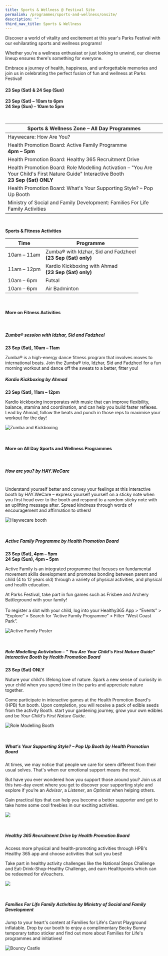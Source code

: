 ```yaml
---
title: Sports & Wellness @ Festival Site
permalink: /programmes/sports-and-wellness/onsite/
description: ""
third_nav_title: Sports & Wellness
---
```

Discover a world of vitality and excitement at this year's Parks Festival with our exhilarating sports and wellness programs! <br>

Whether you're a wellness enthusiast or just looking to unwind, our diverse lineup ensures there's something for everyone. <br>

Embrace a journey of health, happiness, and unforgettable memories and join us in celebrating the perfect fusion of fun and wellness at Parks Festival!

#### 23 Sep (Sat) &amp; 24 Sep (Sun) <br>
**23 Sep (Sat) – 10am to 6pm** <br>
**24 Sep (Sun) – 10am to 5pm**

<br>

| Sports &amp; Wellness Zone – All Day Programmes | 
| -------- |
| Haywecare: How Are You? |
| Health Promotion Board: Active Family Programme <br> **4pm – 5pm** |
| Health Promotion Board: Healthy 365 Recruitment Drive |
| Health Promotion Board: Role Modelling Activation – "You Are Your Child's First Nature Guide" Interactive Booth <br> **23 Sep (Sat) ONLY** |
| Health Promotion Board: What's Your Supporting Style? – Pop Up Booth |
| Ministry of Social and Family Development: Families For Life Family Activities |

<br>

**Sports &amp; Fitness Activities**

| Time| Programme | 
| -------- | -------- | 
| 10am – 11am | Zumba® with Idzhar, Sid and Fadzheel <br>**(23 Sep (Sat) only)**  | 
| 11am – 12pm | Kardio Kickboxing with Ahmad **<br>(23 Sep (Sat) only)** |
| 10am – 6pm | Futsal |
| 10am – 6pm | Air Badminton |

<br>

#### More on Fitness Activities

<br>

##### **Zumba® session with Idzhar, Sid and Fadzheel** <br> 
**23 Sep (Sat), 10am – 11am**

Zumba® is a high-energy dance fitness program that involves moves to international beats. Join the Zumba® trio, Idzhar, Sid and Fadzheel for a fun morning workout and dance off the sweats to a better, fitter you! 


##### **Kardio Kickboxing by Ahmad** <br> 
**23 Sep (Sat), 11am – 12pm**

Kardio kickboxing incorporates with music that can improve flexibility, balance, stamina and coordination, and can help you build faster reflexes. Lead by Ahmad, follow the beats and punch in those reps to maximise your workout for the day!

![Zumba and Kickboxing](/images/zumba%20and%20kickboxing.jpg)

<br>

#### More on All Day Sports and Wellness Programmes


<br>

##### **How are you? by HAY.WeCare**
<br>
Understand yourself better and convey your feelings at this interactive booth by HAY.WeCare – express yourself yourself on a sticky note when you first head over to the booth and respond to a random sticky note with an uplifting message after. Spread kindness through words of encouragement and affirmation to others!

![Haywecare booth](/images/haywecare_photo2.jpg)

<br>

##### **Active Family Programme by Health Promotion Board** <br> 
**23 Sep (Sat), 4pm – 5pm<br>
24 Sep (Sun), 4pm – 5pm**

Active Family is an integrated programme that focuses on fundamental movement skills development and promotes bonding between parent and child (4 to 12 years old) through a variety of physical activities, and physical and health education. 

At Parks Festival, take part in fun games such as Frisbee and Archery Battleground with your family! <br><br>To register a slot with your child, log into your Healthy365 App &gt; “Events” &gt; “Explore” &gt; Search for “Active Family Programme” &gt; Filter “West Coast Park”.


![Active Family Poster](/images/afp%20image.png)

<br>

##### **Role Modelling Activtation – " You Are Your Child's First Nature Guide" Interactive Booth by Health Promotion Board** 
**23 Sep (Sat) ONLY**

Nuture your child's lifelong love of nature. Spark a new sense of curiosity in your child when you spend time in the parks and appreciate nature together.

Come participate in interactive games at the Health Promotion Board's (HPB) fun booth. Upon completion, you will receive a pack of edible seeds from the activity Booth. start your gardening journey, grow your own edibles and be *Your Child's First Nature Guide*.

![Role Modelling Booth](/images/role%20modelling%20booth.jpg)

<br>

##### **What's Your Supporting Style? – Pop Up Booth by Health Promotion Board** <br> 
At times, we may notice that people we care for seem different from their usual selves. That's when our emotional support means the most. <br> 

But have you ever wondered how you support those around you? Join us at this two-day event where you get to discover your supporting style and explore if you’re an *Advisor*, a *Listener*, an *Optimist* when helping others. <br> 

Gain practical tips that can help you become a better supporter and get to take home some cool freebies in our exciting activities. 

![](/images/activation%20park%20fest%202.png)

<br>

##### **Healthy 365 Recruitment Drive by Health Promotion Board** <br>
Access more physical and health-promoting activities through HPB's Healthy 365 app and choose activities that suit you best!

Take part in healthy activity challenges like the National Steps Challenge and Eat-Drink-Shop-Healthy Challenge, and earn Healthpoints which can be redeemed for eVouchers.

![](/images/h365%20booth%20image.png)

<br>

##### **Families For Life Family Activities by Ministry of Social and Family Development** <br> 

Jump to your heart's content at Families for Life's Carrot Playground inflatable. Drop by our booth to enjoy a complimentary Becky Bunny temporary tattoo sticker and find out more about Families for Life's programmes and initiatives!

![Bouncy Castle](/images/bouncy%20castle.jpg)